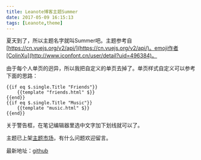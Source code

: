 ```yaml
---
title: Leanote博客主题Summer
date: 2017-05-09 16:15:13
tags: [Leanote,theme]
---
```

夏天到了，所以主题名字就叫Summer吧。主题参考自[https://cn.vuejs.org/v2/api/](https://cn.vuejs.org/v2/api/)。emoji作者[ColinXu](http://www.iconfont.cn/user/detail?uid=496384)。

由于每个人单页的迥异，所以我把自定义的单页去掉了。单页样式自定义可以参考下面的思路：
```golang
{{if eq $.single.Title "Friends"}} 
    {{template "friends.html" $}}
{{end}}
{{if eq $.single.Title "Music"}} 
    {{template "music.html" $}}
{{end}} 
```
<!--more-->
关于警告框，在笔记编辑器里选中文字加下划线就可以了。

主题已上架[主题市场](https://leanote.com/member/blog/theme)，有什么问题欢迎留言。

最新地址：[github](https://github.com/wuyouzhuguli/summer.git)